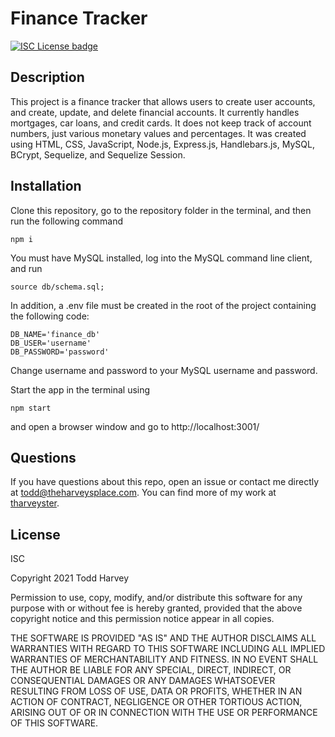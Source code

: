 # Finance Tracker
[![ISC License badge](https://img.shields.io/github/license/tharveyster/tech-blog?style=plastic)](https://opensource.org/licenses/ISC)

## Description
This project is a finance tracker that allows users to create user accounts, and create, update, and delete financial accounts. It currently handles mortgages, car loans, and credit cards. It does not keep track of account numbers, just various monetary values and percentages. It was created using HTML, CSS, JavaScript, Node.js, Express.js, Handlebars.js, MySQL, BCrypt, Sequelize, and Sequelize Session.

## Installation
Clone this repository, go to the repository folder in the terminal, and then run the following command

```
npm i
```

You must have MySQL installed, log into the MySQL command line client, and run

```
source db/schema.sql;
```

In addition, a .env file must be created in the root of the project containing the following code:

```
DB_NAME='finance_db'
DB_USER='username'
DB_PASSWORD='password'
```

Change username and password to your MySQL username and password.

Start the app in the terminal using

```
npm start
```

and open a browser window and go to http://localhost:3001/

## Questions
If you have questions about this repo, open an issue or contact me directly at todd@theharveysplace.com. You can find more of my work at [tharveyster](https://github.com/tharveyster).

## License
ISC

Copyright 2021 Todd Harvey

Permission to use, copy, modify, and/or distribute this software for any purpose with or without fee is hereby granted, provided that the above copyright notice and this permission notice appear in all copies.

THE SOFTWARE IS PROVIDED "AS IS" AND THE AUTHOR DISCLAIMS ALL WARRANTIES WITH REGARD TO THIS SOFTWARE INCLUDING ALL IMPLIED WARRANTIES OF MERCHANTABILITY AND FITNESS. IN NO EVENT SHALL THE AUTHOR BE LIABLE FOR ANY SPECIAL, DIRECT, INDIRECT, OR CONSEQUENTIAL DAMAGES OR ANY DAMAGES WHATSOEVER RESULTING FROM LOSS OF USE, DATA OR PROFITS, WHETHER IN AN ACTION OF CONTRACT, NEGLIGENCE OR OTHER TORTIOUS ACTION, ARISING OUT OF OR IN CONNECTION WITH THE USE OR PERFORMANCE OF THIS SOFTWARE.
